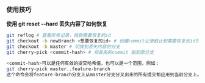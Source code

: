 ### 使用技巧

**使用 git reset --hard 丢失内容了如何恢复**

```sh
git reflog # 查看所有记录，找到需要恢复的id
git checkout -b newBranch <想要恢复的id> # 创建commit记录截止到需要恢复到id的分支
git checkout -b master # 切换到丢失内容的分支
git cherry-pick <commit-hash> # 将丢失的commit 贴到原分支

<commit-hash>可以是任何有效的提交哈希值，也可以是一个范围，例如：
git cherry-pick master..feature-branch
这个命令会将feature-branch分支上从master分支分叉出来的所有提交都应用到当前分支上。
```
